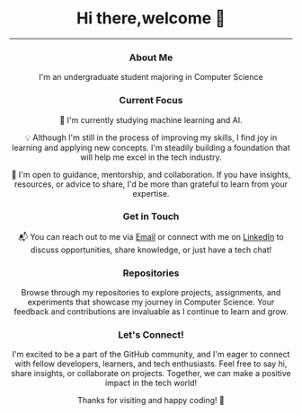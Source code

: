 <div align="center">
 
  <h1>Hi there,welcome 👋</h1>
  

---

### About Me

I'm an  undergraduate student majoring in Computer Science

### Current Focus

🔭 I'm currently studying machine learning and AI.

💡 Although I'm still in the process of improving my skills, I find  joy in learning and applying new concepts. I'm steadily building a foundation that will help me excel in the tech industry.

🌱 I'm open to guidance, mentorship, and collaboration. If you have insights, resources, or advice to share, I'd be more than grateful to learn from your expertise.

### Get in Touch

📬 You can reach out to me via [Email](mailto:mmviixxiv@gmail.com) or connect with me on [LinkedIn]([https://www.linkedin.com/in/yourlinkedinprofile](https://www.linkedin.com/in/thadoe-hein-09814124b/)) to discuss opportunities, share knowledge, or just have a tech chat!

### Repositories

Browse through my repositories to explore projects, assignments, and experiments that showcase my journey in Computer Science. Your feedback and contributions are invaluable as I continue to learn and grow.

### Let's Connect!

I'm excited to be a part of the GitHub community, and I'm eager to connect with fellow developers, learners, and tech enthusiasts. Feel free to say hi, share insights, or collaborate on projects. Together, we can make a positive impact in the tech world!

<div align="center">
  <p>Thanks for visiting and happy coding! 🚀</p>
</div>
